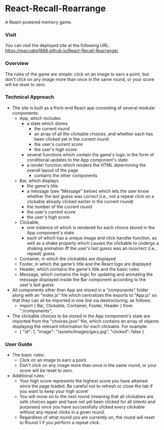 # React-Recall-Rearrange
A React-powered memory game.

### Visit

You can visit the deployed site at the following URL: https://maccabe1888.github.io/React-Recall-Rearrange/

### Overview

The rules of the game are simple: click on an image to earn a point, but don't click on any image more than once in the same round, or your score will be reset to zero.

### Technical Approach

* The site is built as a front-end React app consisting of several modular components:
    - App, which includes
        * a state which stores
            - the current round
            - an array of all the clickable choices, and whether each has been clicked yet in the current round
            - the user's current score
            - the user's high score
        * several functions which contain the game's logic in the form of conditional updates to the App component's state
        * a render function which renders the HTML determining the overall layout of the page
            - contains the other components
    - Bar, which displays
        * the game's title
        * a message (see "Message" below) which lets the user know whether the last guess was correct (i.e., not a repeat click on a clickable already clicked earlier in the current round)
        * the number of the current round
        * the user's current score
        * the user's high score
    - Clickable,
        * one instance of which is rendered for each choice stored in the App component's state
        * each of which has a unique image and click handler function, as well as a shake property which causes the clickable to undergo a shaking animation iff the user's last guess was an incorrect (i.e., repeat) guess
    - Container, in which the clickables are displayed
    - Footer, in which the game's title and the React logo are displayed
    - Header, which contains the game's title and the basic rules
    - Message, which contains the logic for updating and animating the message displayed inside the Bar component according to the user's last guess
* All components other than App are stored in a "components" folder along with an "index.js" file which centralizes the exports to "App.js" so that they can all be imported in one line via destructuring, as follows:
    - import { Bar, Clickable, Container, Footer, Header } from "./components";
* The clickable choices to be stored in the App component's state are imported from the "choices.json" file, which contains an array of objects displaying the relevant information for each clickable. For example:
    -   {
            "id": 1,
            "image": "/assets/images/gary.jpg",
            "clicked": false
        }

### User Guide

* The basic rules:
    - Click on an image to earn a point.
    - Don't click on any image more than once in the same round, or your score will be reset to zero.
* Additional rules:
    - Your high score represents the highest score you have attained since the page loaded. Be careful not to refresh or close the tab if you want to keep your high score!
    - You will move on to the next round (meaning that all clickables are safe choices again and have not yet been clicked for all intents and purposes) once you have successfully clicked every clickable without any repeat clicks in a given round.
    - Regardless of what round you are currently on, the round will reset to Round 1 if you perform a repeat click.
